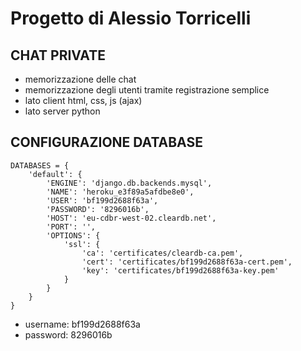 # Progetto di Alessio Torricelli

## CHAT PRIVATE

- memorizzazione delle chat
- memorizzazione degli utenti tramite registrazione semplice
- lato client html, css, js (ajax)
- lato server python

## CONFIGURAZIONE DATABASE

	DATABASES = {
		'default': {
			'ENGINE': 'django.db.backends.mysql', 
			'NAME': 'heroku_e3f89a5afdbe8e0',
			'USER': 'bf199d2688f63a',
			'PASSWORD': '8296016b',
			'HOST': 'eu-cdbr-west-02.cleardb.net',
			'PORT': '',
			'OPTIONS': {
				'ssl': {
					'ca': 'certificates/cleardb-ca.pem',
					'cert': 'certificates/bf199d2688f63a-cert.pem',
					'key': 'certificates/bf199d2688f63a-key.pem'
				}
			}
		}
	}

- username: bf199d2688f63a
- password: 8296016b
